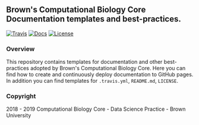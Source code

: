 ## Brown's Computational Biology Core Documentation templates and best-practices.


[![Travis](https://img.shields.io/travis/compbiocore/cbc-documentation-templates.svg?style=flat-square)](https://travis-ci.org/compbiocore/cbc-documentation-templates) [![Docs](https://img.shields.io/badge/docs-stable-blue.svg?style=flat-square)](https://compbiocore.github.io/cbc-documentation-templates) [![License](https://img.shields.io/badge/license-MIT-orange.svg?style=flat-square)](https://raw.githubusercontent.com/compbiocore/cbc-documentation-templates/master/LICENSE.md)

### Overview

This repository contains templates for documentation and other best-practices adopted by Brown's Computational Biology Core. Here you can find how to create and continuously deploy documentation to GitHub pages. In addition you can find templates for `.travis.yml`, `README.md`, `LICENSE`.

### Copyright
2018 - 2019 Computational Biology Core - Data Science Practice - Brown University

